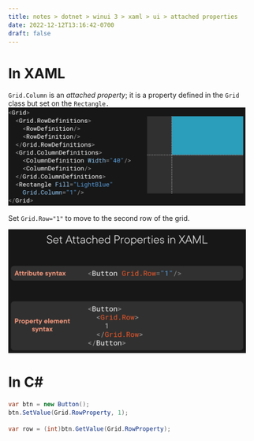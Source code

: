 ```yaml
---
title: notes > dotnet > winui 3 > xaml > ui > attached properties
date: 2022-12-12T13:16:42-0700
draft: false
---
```

# In XAML
`Grid.Column` is an *attached property*; it is a property defined in the `Grid` class but set on the `Rectangle.`  
<img src="XAML_UI_Attached-Properties-image1.png" style="width:5.00833in;height:2.06667in" />  

Set `Grid.Row="1"` to move to the second row of the grid.  

<img src="XAML_UI_Attached-Properties-image2.png" style="width:5.025in;height:2.61667in" />

# In C#
```cs
var btn = new Button();
btn.SetValue(Grid.RowProperty, 1);

var row = (int)btn.GetValue(Grid.RowProperty);
```

